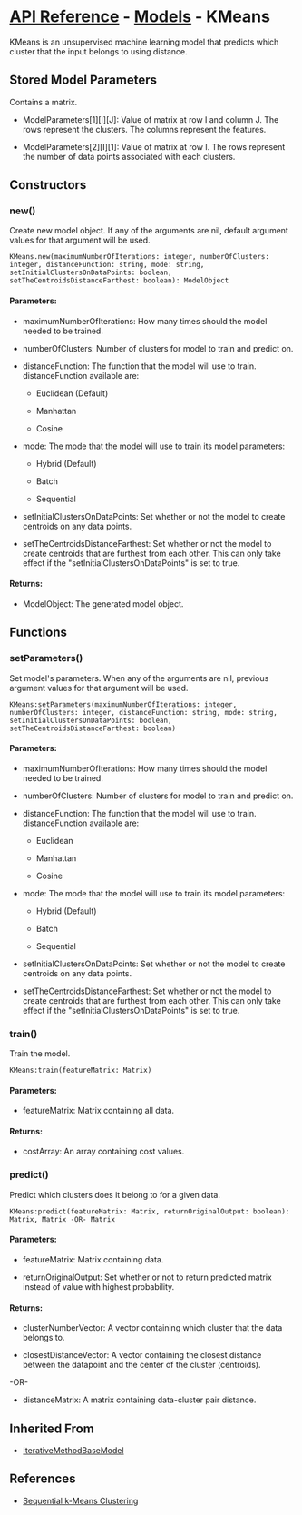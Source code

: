 # [API Reference](../../API.md) - [Models](../Models.md) - KMeans

KMeans is an unsupervised machine learning model that predicts which cluster that the input belongs to using distance.

## Stored Model Parameters

Contains a matrix.  

* ModelParameters[1][I][J]: Value of matrix at row I and column J. The rows represent the clusters. The columns represent the features.

* ModelParameters[2][I][1]: Value of matrix at row I. The rows represent the number of data points associated with each clusters.

## Constructors

### new()

Create new model object. If any of the arguments are nil, default argument values for that argument will be used.

```
KMeans.new(maximumNumberOfIterations: integer, numberOfClusters: integer, distanceFunction: string, mode: string, setInitialClustersOnDataPoints: boolean, setTheCentroidsDistanceFarthest: boolean): ModelObject
```

#### Parameters:

* maximumNumberOfIterations: How many times should the model needed to be trained.

* numberOfClusters: Number of clusters for model to train and predict on.

* distanceFunction: The function that the model will use to train. distanceFunction available are:
  
  *  Euclidean (Default)
    
  *  Manhattan
 
  *  Cosine

* mode: The mode that the model will use to train its model parameters:

  * Hybrid (Default)
 
  * Batch
 
  * Sequential

* setInitialClustersOnDataPoints: Set whether or not the model to create centroids on any data points.

* setTheCentroidsDistanceFarthest: Set whether or not the model to create centroids that are furthest from each other. This can only take effect if the "setInitialClustersOnDataPoints" is set to true.

#### Returns:

* ModelObject: The generated model object.

## Functions

### setParameters()

Set model's parameters. When any of the arguments are nil, previous argument values for that argument will be used.

```
KMeans:setParameters(maximumNumberOfIterations: integer, numberOfClusters: integer, distanceFunction: string, mode: string, setInitialClustersOnDataPoints: boolean, setTheCentroidsDistanceFarthest: boolean)
```

#### Parameters:

* maximumNumberOfIterations: How many times should the model needed to be trained.

* numberOfClusters: Number of clusters for model to train and predict on.

* distanceFunction: The function that the model will use to train. distanceFunction available are:
  
  *  Euclidean
    
  *  Manhattan
 
  *  Cosine

* mode: The mode that the model will use to train its model parameters:

  * Hybrid (Default)
 
  * Batch
 
  * Sequential

* setInitialClustersOnDataPoints: Set whether or not the model to create centroids on any data points.

* setTheCentroidsDistanceFarthest: Set whether or not the model to create centroids that are furthest from each other. This can only take effect if the "setInitialClustersOnDataPoints" is set to true.

### train()

Train the model.

```
KMeans:train(featureMatrix: Matrix)
```

#### Parameters:

* featureMatrix: Matrix containing all data.

#### Returns:

* costArray: An array containing cost values.

### predict()

Predict which clusters does it belong to for a given data.

```
KMeans:predict(featureMatrix: Matrix, returnOriginalOutput: boolean): Matrix, Matrix -OR- Matrix
```

#### Parameters:

* featureMatrix: Matrix containing data.

* returnOriginalOutput: Set whether or not to return predicted matrix instead of value with highest probability.

#### Returns:

* clusterNumberVector: A vector containing which cluster that the data belongs to.

* closestDistanceVector: A vector containing the closest distance between the datapoint and the center of the cluster (centroids).

-OR-

* distanceMatrix: A matrix containing data-cluster pair distance.

## Inherited From

* [IterativeMethodBaseModel](IterativeMethodBaseModel.md)

## References

* [Sequential k-Means Clustering](https://www.cs.princeton.edu/courses/archive/fall08/cos436/Duda/C/sk_means.htm)
